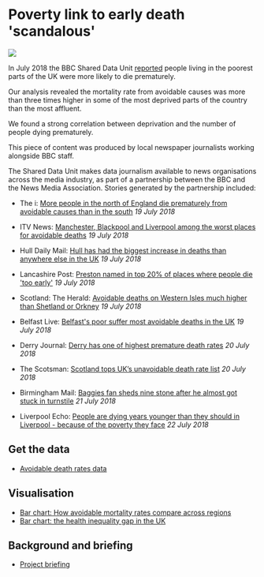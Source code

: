 # Poverty link to early death 'scandalous'

![](https://ichef.bbci.co.uk/news/624/cpsprodpb/14ABA/production/_102566648_gerardcomposite.jpg)

In July 2018 the BBC Shared Data Unit [reported](https://www.bbc.co.uk/news/uk-england-44853482) people living in the poorest parts of the UK were more likely to die prematurely.

Our analysis revealed the mortality rate from avoidable causes was more than three times higher in some of the most deprived parts of the country than the most affluent. 

We found a strong correlation between deprivation and the number of people dying prematurely.

This piece of content was produced by local newspaper journalists working alongside BBC staff.

The Shared Data Unit makes data journalism available to news organisations across the media industry, as part of a partnership between the BBC and the News Media Association. Stories generated by the partnership included:

* The i: [More people in the north of England die prematurely from avoidable causes than in the south](https://inews.co.uk/news/health/north-south-divide-premature-deaths/) *19 July 2018*



* ITV News: [Manchester, Blackpool and Liverpool among the worst places for avoidable deaths](http://www.itv.com/news/granada/2018-07-19/manchester-blackpool-and-liverpool-among-the-worst-places-for-avoidable-death/) *19 July 2018*
* Hull Daily Mail: [Hull has had the biggest increase in deaths than anywhere else in the UK](https://www.hulldailymail.co.uk/news/hull-east-yorkshire-news/hull-biggest-increase-deaths-anywhere-1801761) *19 July 2018*
* Lancashire Post: [Preston named in top 20% of places where people die 'too early'](https://www.lep.co.uk/news/health/preston-named-in-top-20-of-places-where-people-die-too-early-1-9258137) *19 July 2018*
* Scotland: The Herald: [Avoidable deaths on Western Isles much higher than Shetland or Orkney](http://www.heraldscotland.com/news/16362925.avoidable-deaths-on-western-isles-much-higher-than-shetland-or-orkney/) *19 July 2018*
* Belfast Live: [Belfast's poor suffer most avoidable deaths in the UK](https://www.belfastlive.co.uk/news/health/belfasts-poor-suffer-most-avoidable-14927591) *19 July 2018*

* Derry Journal: [Derry has one of highest premature death rates](https://www.derryjournal.com/news/health/derry-has-one-of-highest-premature-death-rates-1-8574509) *20 July 2018*

* The Scotsman: [Scotland tops UK’s unavoidable death rate list](https://www.scotsman.com/news/scotland-tops-uk-s-unavoidable-death-rate-list-1-4771409) *20 July 2018*
* Birmingham Mail: [Baggies fan sheds nine stone after he almost got stuck in turnstile](https://www.birminghammail.co.uk/news/midlands-news/baggies-fan-sheds-nine-stone-14934176) *21 July 2018*
* Liverpool Echo: [People are dying years younger than they should in Liverpool - because of the poverty they face](https://www.liverpoolecho.co.uk/news/liverpool-news/people-dying-years-younger-should-14937015) *22 July 2018*



## Get the data

* [Avoidable death rates data](https://docs.google.com/spreadsheets/d/1ZEiEkW6sLxV2C_Gq1gcfDM64at96eBWPntMxoU6Pq9M/edit?usp=sharing)

## Visualisation

* [Bar chart: How avoidable mortality rates compare across regions](https://ichef.bbci.co.uk/news/624/cpsprodpb/1622/production/_102566650_e51909dc-4f12-4ce1-9b2f-08d16f5a96d3.png)
* [Bar chart: the health inequality gap in the UK](https://ichef.bbci.co.uk/news/624/cpsprodpb/171CA/production/_102566649_chart-nations_avoidable_deaths_170718-latest.png)

## Background and briefing

* [Project briefing](https://docs.google.com/document/d/1FmSCbYFUVguU3oS3EOFdBnQn9lQHUYTuyiCNgpkMSrA/edit)
